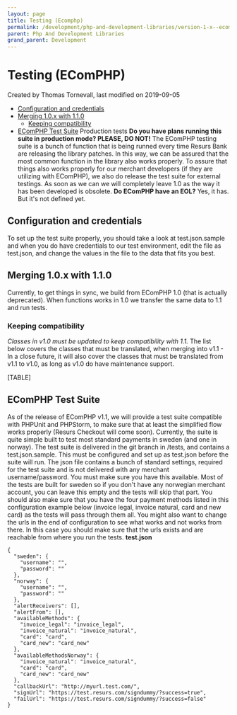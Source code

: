 ```yaml
---
layout: page
title: Testing (Ecomphp)
permalink: /development/php-and-development-libraries/version-1-x--ecomphp-/7438426/
parent: Php And Development Libraries
grand_parent: Development
---
```




# Testing (EComPHP) 
Created by Thomas Tornevall, last modified on 2019-09-05
- [Configuration and
  credentials](#Testing(EComPHP)-Configurationandcredentials)
- [Merging 1.0.x with 1.1.0](#Testing(EComPHP)-Merging1.0.xwith1.1.0)
  - [Keeping compatibility](#Testing(EComPHP)-Keepingcompatibility)
- [EComPHP Test Suite](#Testing(EComPHP)-EComPHPTestSuite)
Production tests
**Do you have plans running this suite in production mode? PLEASE, DO
NOT!**
The EComPHP testing suite is a bunch of function that is being runned
every time Resurs Bank are releasing the library patches. In this way,
we can be assured that the most common function in the library also
works properly. To assure that things also works properly for our
merchant developers (if they are utilizing with EComPHP), we also do
release the test suite for external testings. As soon as we can we will
completely leave 1.0 as the way it has been developed is obsolete.
**Do EComPHP have an EOL?**
Yes, it has. But it's not defined yet.
## Configuration and credentials
To set up the test suite properly, you should take a look at
test.json.sample and when you do have credentials to our test
environment, edit the file as test.json, and change the values in the
file to the data that fits you best.
## Merging 1.0.x with 1.1.0
Currently, to get things in sync, we build from EComPHP 1.0 (that is
actually deprecated). When functions works in 1.0 we transfer the same
data to 1.1 and run tests.
### Keeping compatibility
*Classes in v1.0 must be updated to keep compatibility with 1.1.*
The list below covers the classes that must be translated, when merging
into v1.1 - In a close future, it will also cover the classes that must
be translated from v1.1 to v1.0, as long as v1.0 do have maintenance
support.
  
[TABLE]
  
## EComPHP Test Suite
As of the release of EComPHP v1.1, we will provide a test suite
compatible with PHPUnit and PHPStorm, to make sure that at least the
simplified flow works properly (Resurs Checkout will come soon).
Currently, the suite is quite simple built to test most standard
payments in sweden (and one in norway).
The test suite is delivered in the git branch in /tests, and contains a
test.json.sample. This must be configured and set up as test.json before
the suite will run. The json file contains a bunch of standard settings,
required for the test suite and is not delivered with any merchant
username/password. You must make sure you have this available. Most of
the tests are built for sweden so if you don't have any norwegian
merchant account, you can leave this empty and the tests will skip that
part. You should also make sure that you have the four payment methods
listed in this configuration example below (invoice legal, invoice
natural, card and new card) as the tests will pass through them all.
You might also want to change the urls in the end of configuration to
see what works and not works from there. In this case you should make
sure that the urls exists and are reachable from where you run the
tests.
**test.json**
``` syntaxhighlighter-pre
{
  "sweden": {
    "username": "",
    "password": ""
  },
  "norway": {
    "username": "",
    "password": ""
  },
  "alertReceivers": [],
  "alertFrom": [],
  "availableMethods": {
    "invoice_legal": "invoice_legal",
    "invoice_natural": "invoice_natural",
    "card": "card",
    "card_new": "card_new"
  },
  "availableMethodsNorway": {
    "invoice_natural": "invoice_natural",
    "card": "card",
    "card_new": "card_new"
  },
  "callbackUrl": "http://myurl.test.com/",
  "signUrl": "https://test.resurs.com/signdummy/?success=true",
  "failUrl": "https://test.resurs.com/signdummy/?success=false"
}
```
